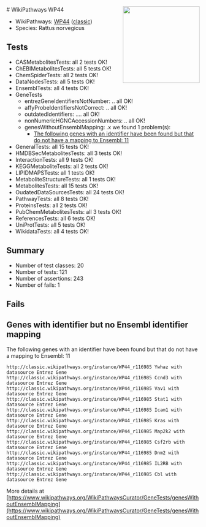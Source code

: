 <img style="float: right; width: 200px" src="https://upload.wikimedia.org/wikipedia/commons/thumb/8/83/Wplogo_with_text_500.png/640px-Wplogo_with_text_500.png" />
# WikiPathways WP44

* WikiPathways: [WP44](https://wikipathways.org/pathways/WP44) ([classic](https://classic.wikipathways.org/instance/WP44))
* Species: Rattus norvegicus
## Tests
* CASMetabolitesTests: all 2 tests OK!
* ChEBIMetabolitesTests: all 5 tests OK!
* ChemSpiderTests: all 2 tests OK!
* DataNodesTests: all 5 tests OK!
* EnsemblTests: all 4 tests OK!
* GeneTests
    * entrezGeneIdentifiersNotNumber: .. all OK!
    * affyProbeIdentifiersNotCorrect: .. all OK!
    * outdatedIdentifiers: .... all OK!
    * nonNumericHGNCAccessionNumbers: .. all OK!
    * genesWithoutEnsemblMapping: .x we found 1 problem(s):
        * [The following genes with an identifier have been found but that do not have a mapping to Ensembl: 11](#c4e5430e)
* GeneralTests: all 15 tests OK!
* HMDBSecMetabolitesTests: all 3 tests OK!
* InteractionTests: all 9 tests OK!
* KEGGMetaboliteTests: all 2 tests OK!
* LIPIDMAPSTests: all 1 tests OK!
* MetaboliteStructureTests: all 1 tests OK!
* MetabolitesTests: all 15 tests OK!
* OudatedDataSourcesTests: all 24 tests OK!
* PathwayTests: all 8 tests OK!
* ProteinsTests: all 2 tests OK!
* PubChemMetabolitesTests: all 3 tests OK!
* ReferencesTests: all 6 tests OK!
* UniProtTests: all 5 tests OK!
* WikidataTests: all 4 tests OK!


## Summary

* Number of test classes: 20
* Number of tests: 121
* Number of assertions: 243
* Number of fails: 1

## Fails

<a name="c4e5430e" />

## Genes with identifier but no Ensembl identifier mapping

The following genes with an identifier have been found but that do not have a mapping to Ensembl: 11
```
http://classic.wikipathways.org/instance/WP44_r116985 Ywhaz with datasource Entrez Gene
http://classic.wikipathways.org/instance/WP44_r116985 Ccnd3 with datasource Entrez Gene
http://classic.wikipathways.org/instance/WP44_r116985 Vav1 with datasource Entrez Gene
http://classic.wikipathways.org/instance/WP44_r116985 Stat1 with datasource Entrez Gene
http://classic.wikipathways.org/instance/WP44_r116985 Icam1 with datasource Entrez Gene
http://classic.wikipathways.org/instance/WP44_r116985 Kras with datasource Entrez Gene
http://classic.wikipathways.org/instance/WP44_r116985 Map2k2 with datasource Entrez Gene
http://classic.wikipathways.org/instance/WP44_r116985 Csf2rb with datasource Entrez Gene
http://classic.wikipathways.org/instance/WP44_r116985 Dnm2 with datasource Entrez Gene
http://classic.wikipathways.org/instance/WP44_r116985 IL2RB with datasource Entrez Gene
http://classic.wikipathways.org/instance/WP44_r116985 Cbl with datasource Entrez Gene
```

More details at [https://www.wikipathways.org/WikiPathwaysCurator/GeneTests/genesWithoutEnsemblMapping](https://www.wikipathways.org/WikiPathwaysCurator/GeneTests/genesWithoutEnsemblMapping)

